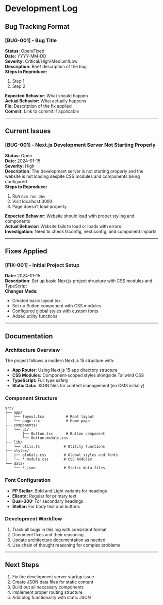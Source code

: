 # Development Log

## Bug Tracking Format

### [BUG-001] - Bug Title
**Status:** Open/Fixed  
**Date:** YYYY-MM-DD  
**Severity:** Critical/High/Medium/Low  
**Description:** Brief description of the bug  
**Steps to Reproduce:**
1. Step 1
2. Step 2

**Expected Behavior:** What should happen  
**Actual Behavior:** What actually happens  
**Fix:** Description of the fix applied  
**Commit:** Link to commit if applicable  

---

## Current Issues

### [BUG-001] - Next.js Development Server Not Starting Properly
**Status:** Open  
**Date:** 2024-01-15  
**Severity:** High  
**Description:** The development server is not starting properly and the website is not loading despite CSS modules and components being configured  
**Steps to Reproduce:**
1. Run `npm run dev`
2. Visit localhost:3000
3. Page doesn't load properly

**Expected Behavior:** Website should load with proper styling and components  
**Actual Behavior:** Website fails to load or loads with errors  
**Investigation:** Need to check tsconfig, next.config, and component imports  

---

## Fixes Applied

### [FIX-001] - Initial Project Setup
**Date:** 2024-01-15  
**Description:** Set up basic Next.js project structure with CSS modules and TypeScript  
**Changes Made:**
- Created basic layout.tsx
- Set up Button component with CSS modules
- Configured global styles with custom fonts
- Added utility functions

---

## Documentation

### Architecture Overview
The project follows a modern Next.js 15 structure with:
- **App Router:** Using Next.js 15 app directory structure
- **CSS Modules:** Component-scoped styles alongside Tailwind CSS
- **TypeScript:** Full type safety
- **Static Data:** JSON files for content management (no CMS initially)

### Component Structure
```
src/
├── app/
│   ├── layout.tsx          # Root layout
│   └── page.tsx            # Home page
├── components/
│   └── ui/
│       ├── Button.tsx      # Button component
│       └── Button.module.css
├── lib/
│   └── utils.ts           # Utility functions
├── styles/
│   ├── globals.css        # Global styles and fonts
│   └── *.module.css       # CSS modules
└── data/
    └── *.json             # Static data files
```

### Font Configuration
- **PP Stellar:** Bold and Light variants for headings
- **Elianto:** Regular for primary text
- **Dual-300:** For secondary headings
- **Stellar:** For body text and buttons

### Development Workflow
1. Track all bugs in this log with consistent format
2. Document fixes and their reasoning
3. Update architecture documentation as needed
4. Use chain of thought reasoning for complex problems

---

## Next Steps
1. Fix the development server startup issue
2. Create JSON data files for static content
3. Build out all necessary components
4. Implement proper routing structure
5. Add blog functionality with static JSON 